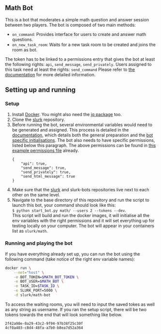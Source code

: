 ## Math Bot

This is a bot that moderates a simple math question and answer session between two players. The bot is composed of two main methods:
* `on_command`: Provides interface for users to create and answer math questions.
* `on_new_task_room`: Waits for a new task room to be created and joins the room as bot.

The token has to be linked to a permissions entry that gives the bot at least the following rights: `api`, `send_message`, `send_privately`.
Users assigned to this task need at least the rights: `send_command`
Please refer to [the documentation](https://clp-research.github.io/slurk/slurk_multibots.html) for more detailed information.


## Setting up and running

### Setup 

1. Install [Docker](https://docs.docker.com/get-docker/). You might also need the [jq package](https://stedolan.github.io/jq/download/) too. 
2. Clone the [slurk](https://github.com/clp-research/slurk) repository.
3. Before running the bot, several environmental variables would need to be generated and assigned. This process is detailed in the [documentation](https://clp-research.github.io/slurk/slurk_gettingstarted.html), which details both the general preparation and the [bot specific initialisations](https://clp-research.github.io/slurk/slurk_gettingstarted.html#chatting-with-a-bot). The bot also needs to have specific permissions, listed below this paragraph. The above permissions can be found in [this example permissions file](https://github.com/clp-research/slurk-bots/blob/master/math/math_bot_permissions.json) already.  
    ```
    {
        "api": true,
        "send_message": true,
        "send_privately": true,
        "send_html_message": true
    }
    ```
 4. Make sure that the [slurk](https://github.com/clp-research/slurk) and slurk-bots repositories live next to each other on the same level.
 5. Navigate to the base directory of this repository and run the script to launch this bot, your command should look like this:  
 ```$ python start_bot.py math/ --users 2 --tokens --dev```.  
This script will build and run the docker images, it will initialise all the env variables with the right permissions and it will set everything up for testing locally on your computer. The bot will appear in your containers list as ```slurk/math```.

### Running and playing the bot

If you have everything already set up, you can run the bot using the following command (take notice of the right env variable names):    
```bash
docker run \
    --net="host" \
    -e BOT_TOKEN=$MATH_BOT_TOKEN \
    -e BOT_USER=$MATH_BOT \
    -e TASK_ID=$TASK_ID \
    -e SLURK_PORT=5000 \
    -d slurk/math-bot
```

To access the waiting rooms, you will need to input the saved tokes as well as any string as username. If you ran the setup script, there will be two tokens towards the end that will look something like below.
```
2f42a98e-0a29-43c2-9f94-97b38f25c30f
4cf0a403-c8d4-48fa-a7b0-b8ea7d52a364
```